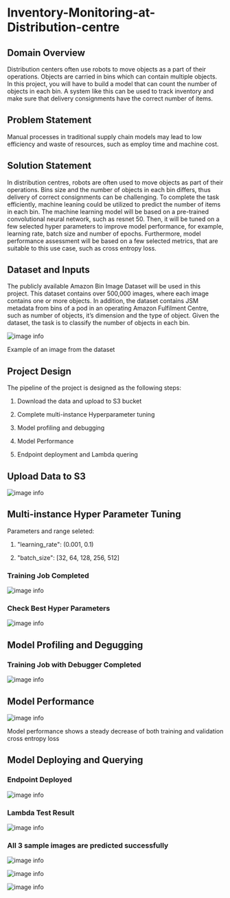 # Inventory-Monitoring-at-Distribution-centre
## Domain Overview
Distribution centers often use robots to move objects as a part of their operations. Objects are carried in bins which can contain multiple objects. In this project, you will have to build a model that can count the number of objects in each bin. A system like this can be used to track inventory and make sure that delivery consignments have the correct number of items.

## Problem Statement
Manual processes in traditional supply chain models may lead to low efficiency and waste of resources, such as employ time and machine cost.

## Solution Statement
In distribution centres, robots are often used to move objects as part of their operations. Bins size and the number of objects in each bin differs, thus delivery of correct consignments can be challenging. To complete the task efficiently, machine leaning could be utilized to predict the number of items in each bin. 
The machine learning model will be based on a pre-trained convolutional neural network, such as resnet 50. Then, it will be tuned on a few selected hyper parameters to improve model performance, for example, learning rate, batch size and number of epochs. Furthermore, model performance assessment will be based on a few selected metrics, that are suitable to this use case, such as cross entropy loss.

## Dataset and Inputs
The publicly available Amazon Bin Image Dataset will be used in this project. This dataset contains over 500,000 images, where each image contains one or more objects. In addition, the dataset contains JSM metadata from bins of a pod in an operating Amazon Fulfilment Centre, such as number of objects, it’s dimension and the type of object. Given the dataset, the task is to classify the number of objects in each bin.

![image info](./images/sample.jpg)

Example of an image from the dataset


## Project Design

The pipeline of the project is designed as the following steps:

1.	Download the data and upload to S3 bucket

2.	Complete multi-instance Hyperparameter tuning

3.	Model profiling and debugging

4.  Model Performance

6.	Endpoint deployment and Lambda quering

## Upload Data to S3
![image info](./images/s3.png)

## Multi-instance Hyper Parameter Tuning

Parameters and range seleted:

1. "learning_rate": (0.001, 0.1)

2. "batch_size": [32, 64, 128, 256, 512]


### Training Job Completed
![image info](./images/training.png)

### Check Best Hyper Parameters

![image info](./images/result.png)


## Model Profiling and Degugging

### Training Job with Debugger Completed
![image info](./images/debugger.png)

## Model Performance
![image info](./images/performance.png)

Model performance shows a steady decrease of both training and validation cross entropy loss
## Model Deploying and Querying

### Endpoint Deployed
![image info](./images/endpoint.png)

### Lambda Test Result
![image info](./images/lambda_test.png)

### All 3 sample images are predicted successfully
![image info](./images/response1.png)

![image info](./images/response2.png)

![image info](./images/response3.png)
